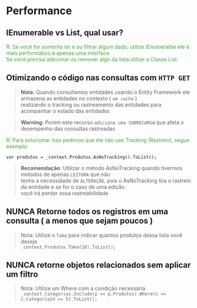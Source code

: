 # Performance

## IEnumerable vs List, qual usar?
<p style="color: #40a240;">R: Se você for somente ler e ou filtrar algum dado, utilize IEnumerable ele é mais performático é apenas uma interface.
<br> 
Se você precisa adicionar ou remover algo da lista utilize a Classe List.</p>

## Otimizando o código nas consultas com `HTTP GET`
> **Nota:** Quando consultamos entidades usando o Entity Framework ele armazena as entidades no contexto ( `em cache` )<br>
> realizando o tracking ou rastreamento das entidades para acompanhar o estado das entidades

> **Warning**: Porem este recurso `adiciona uma SOBRECARGA` que afeta o desempenho das consultas rastreadas

<p style="color: #40a240;">R: Para solucionar isso pedimos que ele não use Tracking (Rastreio), segue exemplo:<br></p>

```
var produtos = _context.Produtos.AsNoTracking().ToList();
```
> **Recomendação**: Utilizar o método AsNoTracking quando tivermos metodos de apenas `LEITURA` que não<br>
> tenha a necessidade de `ALTERAÇÃO`, pois o AsNoTracking tira o rastreio da entidade e se for o caso de uma edição<br>
> você irá perder essa rastreabilidade

## NUNCA Retorne todos os registros em uma consulta ( a menos que sejam poucos )
> Nota: Utilize o `Take` para indicar quantos produtos dessa lista você deseja<br>
`_context.Produtos.Take(10).ToList();`

## NUNCA retorne objetos relacionados sem aplicar um filtro
> Nota: Utilize um Where com a condição necessária<br/>
`_context.Categorias.Include(p => p.Produtos).Where(c => c.CategoriaId <= 5).ToList();`


